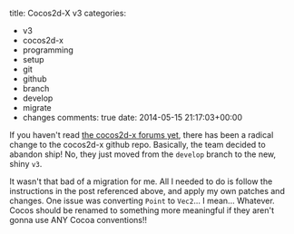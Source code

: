 title: Cocos2d-X v3
categories:
- v3
- cocos2d-x
- programming
- setup
- git
- github
- branch
- develop
- migrate
- changes
comments: true
date: 2014-05-15 21:17:03+00:00

If you haven't read [the cocos2d-x forums yet](http://www.cocos2d-x.org/forums/6/topics/53206), there has been a radical change to the cocos2d-x github repo. Basically, the team decided to abandon ship! No, they just moved from the `develop` branch to the new, shiny `v3`.

It wasn't that bad of a migration for me. All I needed to do is follow the instructions in the post referenced above, and apply my own patches and changes. One issue was converting `Point` to `Vec2`... I mean... Whatever. Cocos should be renamed to something more meaningful if they aren't gonna use ANY Cocoa conventions!!
